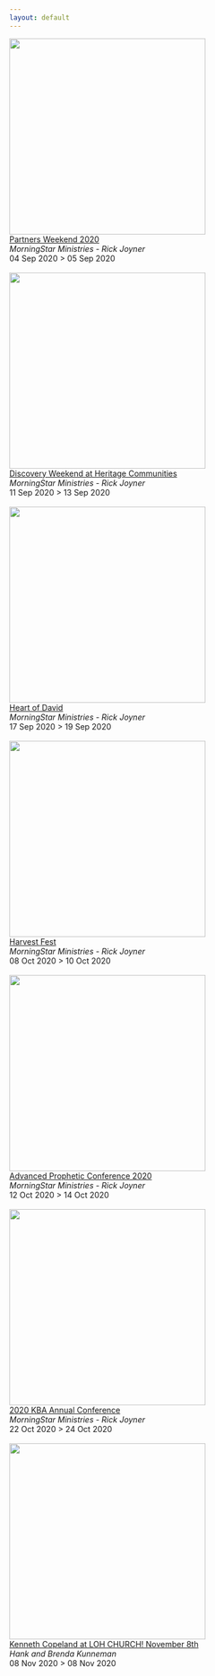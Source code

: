 ```yaml
---
layout: default
---
```


<div class='event-row'><div class='event column'><a target='_blank' href='/events/partners-weekend-2020'><img style='width:350px;height:auto;' src='https://msm.morningstarministries.org/sites/prod.morningstarministries.org/files/styles/bootstrap3_col6_photo/public/event-images/PWE20%20FB.jpg?itok=RtNmLolw'></a><br><a target='_blank' href='/events/partners-weekend-2020'>Partners Weekend 2020</a><br><i>MorningStar Ministries - Rick Joyner</i><br>04 Sep 2020 > 05 Sep 2020<br><br></div><div class='event column'><a target='_blank' href='/events/discovery-weekend-heritage-communities'><img style='width:350px;height:auto;' src='https://msm.morningstarministries.org/sites/prod.morningstarministries.org/files/styles/bootstrap3_col6_photo/public/event-images/Discovery%20Weekend%202019%20600x%20600.jpg?itok=tFwdcOGO'></a><br><a target='_blank' href='/events/discovery-weekend-heritage-communities'>Discovery Weekend at Heritage Communities</a><br><i>MorningStar Ministries - Rick Joyner</i><br>11 Sep 2020 > 13 Sep 2020<br><br></div></div><div class='event-row'><div class='event column'><a target='_blank' href='/events/heart-david'><img style='width:350px;height:auto;' src='https://msm.morningstarministries.org/sites/prod.morningstarministries.org/files/styles/bootstrap3_col6_photo/public/event-images/SMSquareSEPT.jpg?itok=eKZkpMAc'></a><br><a target='_blank' href='/events/heart-david'>Heart of David</a><br><i>MorningStar Ministries - Rick Joyner</i><br>17 Sep 2020 > 19 Sep 2020<br><br></div><div class='event column'><a target='_blank' href='/events/harvest-fest'><img style='width:350px;height:auto;' src='https://msm.morningstarministries.org/sites/prod.morningstarministries.org/files/styles/bootstrap3_col6_photo/public/event-images/HF20%20Square.jpg?itok=mOc3jUSL'></a><br><a target='_blank' href='/events/harvest-fest'>Harvest Fest</a><br><i>MorningStar Ministries - Rick Joyner</i><br>08 Oct 2020 > 10 Oct 2020<br><br></div></div><div class='event-row'><div class='event column'><a target='_blank' href='/events/advanced-prophetic-conference-2020'><img style='width:350px;height:auto;' src='https://msm.morningstarministries.org/sites/prod.morningstarministries.org/files/styles/bootstrap3_col6_photo/public/event-images/AP20%20Square.jpg?itok=3N-de4tT'></a><br><a target='_blank' href='/events/advanced-prophetic-conference-2020'>Advanced Prophetic Conference 2020</a><br><i>MorningStar Ministries - Rick Joyner</i><br>12 Oct 2020 > 14 Oct 2020<br><br></div><div class='event column'><a target='_blank' href='/events/2020-kba-annual-conference'><img style='width:350px;height:auto;' src='https://msm.morningstarministries.org/sites/prod.morningstarministries.org/files/styles/bootstrap3_col6_photo/public/event-images/KBA20%20Square.jpg?itok=pCJ08K7Q'></a><br><a target='_blank' href='/events/2020-kba-annual-conference'>2020 KBA Annual Conference</a><br><i>MorningStar Ministries - Rick Joyner</i><br>22 Oct 2020 > 24 Oct 2020<br><br></div></div><div class='event-row'><div class='event column'><a target='_blank' href='https://hankandbrenda.org/event/kenneth-copeland-at-loh-church-november-8th/'><img style='width:350px;height:auto;' src='/prophetic-events/assets/img/no_image.gif'></a><br><a target='_blank' href='https://hankandbrenda.org/event/kenneth-copeland-at-loh-church-november-8th/'>
		Kenneth Copeland at LOH CHURCH! November 8th	</a><br><i>Hank and Brenda Kunneman</i><br>08 Nov 2020 > 08 Nov 2020<br><br></div>